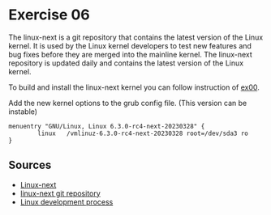 # Exercise 06

The linux-next is a git repository that contains the latest version of the Linux kernel. It is used by the Linux kernel developers to test new features and bug fixes before they are merged into the mainline kernel. The linux-next repository is updated daily and contains the latest version of the Linux kernel.

To build and install the linux-next kernel you can follow instruction of [ex00](../ex00/Readme.md).

Add the new kernel options to the grub config file. (This version can be instable)
```
menuentry "GNU/Linux, Linux 6.3.0-rc4-next-20230328" {
        linux   /vmlinuz-6.3.0-rc4-next-20230328 root=/dev/sda3 ro
}
```

## Sources
 - [Linux-next](https://www.kernel.org/doc/man-pages/linux-next.html)
 - [linux-next git repository](https://git.kernel.org/pub/scm/linux/kernel/git/next/linux-next.git)
 - [Linux development process](https://www.kernel.org/doc/html/latest/process/development-process.html)
